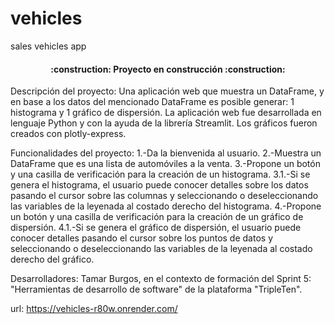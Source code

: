 # vehicles
sales vehicles app
<h4 align="center">
:construction: Proyecto en construcción :construction:
</h4>
Descripción del proyecto:
Una aplicación web que muestra un DataFrame, y en base a los datos del mencionado DataFrame es posible generar: 1 histograma y 1 gráfico de dispersión.
La aplicación web fue desarrollada en lenguaje Python y con la ayuda de la librería Streamlit.
Los gráficos fueron creados con plotly-express.

Funcionalidades del proyecto:
1.-Da la bienvenida al usuario.
2.-Muestra un DataFrame que es una lista de automóviles a la venta.
3.-Propone un botón y una casilla de verificación para la creación de un histograma.
    3.1.-Si se genera el histograma, el usuario puede conocer detalles sobre los datos pasando el cursor sobre las columnas y seleccionando o deseleccionando las variables de la leyenada al costado derecho del histograma.
4.-Propone un botón y una casilla de verificación para la creación de un gráfico de dispersión.
    4.1.-Si se genera el gráfico de dispersión, el usuario puede conocer detalles pasando el cursor sobre los puntos de datos y seleccionando o deseleccionando las variables de la leyenada al costado derecho del gráfico.

Desarrolladores:
Tamar Burgos, en el contexto de formación del Sprint 5: "Herramientas de desarrollo de software" de la plataforma "TripleTen".

url: https://vehicles-r80w.onrender.com/